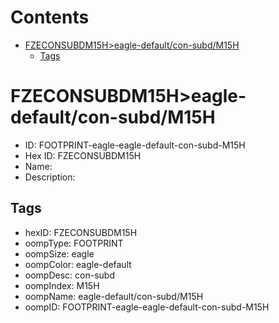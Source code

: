 



Contents
========

* [FZECONSUBDM15H>eagle-default/con-subd/M15H](#fzeconsubdm15heagle-defaultcon-subdm15h)
	* [Tags](#tags)

# FZECONSUBDM15H>eagle-default/con-subd/M15H

- ID: FOOTPRINT-eagle-eagle-default-con-subd-M15H
- Hex ID: FZECONSUBDM15H
- Name: 
- Description: 

## Tags

- hexID: FZECONSUBDM15H
- oompType: FOOTPRINT
- oompSize: eagle
- oompColor: eagle-default
- oompDesc: con-subd
- oompIndex: M15H
- oompName: eagle-default/con-subd/M15H
- oompID: FOOTPRINT-eagle-eagle-default-con-subd-M15H
